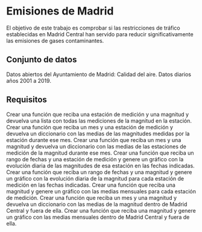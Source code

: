 # Emisiones de Madrid
El objetivo de este trabajo es comprobar si las restricciones de tráfico establecidas en Madrid Central han servido para reducir significativamente las emisiones de gases contaminantes.

## Conjunto de datos
Datos abiertos del Ayuntamiento de Madrid: Calidad del aire. Datos diarios años 2001 a 2019.

## Requisitos
Crear una función que reciba una estación de medición y una magnitud y devuelva una lista con todas las mediciones de la magnitud en la estación.
Crear una función que reciba un mes y una estación de medición y devuelva un diccionario con las medias de las magnitudes medidas por la estación durante ese mes.
Crear una función que reciba un mes y una magnitud y devuelva un diccionario con las medias de las estaciones de medición de la magnitud durante ese mes.
Crear una función que reciba un rango de fechas y una estación de medición y genere un gráfico con la evolución diaria de las magnitudes de esa estación en las fechas indicadas.
Crear una función que reciba un rango de fechas y una magnitud y genere un gráfico con la evolución diaria de la magnitud para cada estación de medición en las fechas indicadas.
Crear una función que reciba una magnitud y genere un gráfico con las medias mensuales para cada estación de medición.
Crear una función que reciba un mes y una magnitud y devuelva un diccionario con las medias de la magnitud dentro de Madrid Central y fuera de ella.
Crear una función que reciba una magnitud y genere un gráfico con las medias mensuales dentro de Madrid Central y fuera de ella.